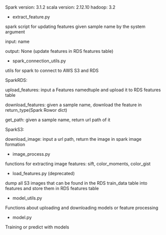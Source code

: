 Spark version: 3.1.2
scala version: 2.12.10
hadoop: 3.2


- extract_feature.py

spark script for updating features given sample name by the system argument

input: name

output: None (update features in RDS features table)

- spark_connection_utils.py

utils for spark to connect to AWS S3 and RDS

SparkRDS:

upload_features: input a Features namedtuple and upload it to RDS features table

download_features: given a sample name, download the feature in return_type(Spark Rowor dict)

get_path: given a sample name, return url path of it

SparkS3:

download_image: input a url path, return the image in spark image formation

- image_process.py

functions for extracting image features: sift, color_moments, color_gist

- load_features.py (deprecated)

dump all S3 images that can be found in the RDS train_data table into features and store them in RDS features table

- model_utils.py

Functions about uploading and downloading models or feature processing

- model.py

Training or predict with models